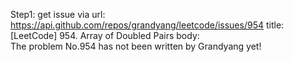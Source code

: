 Step1: get issue via url: https://api.github.com/repos/grandyang/leetcode/issues/954 
 title:[LeetCode] 954. Array of Doubled Pairs 
 body:  
 The problem No.954 has not been written by Grandyang yet!